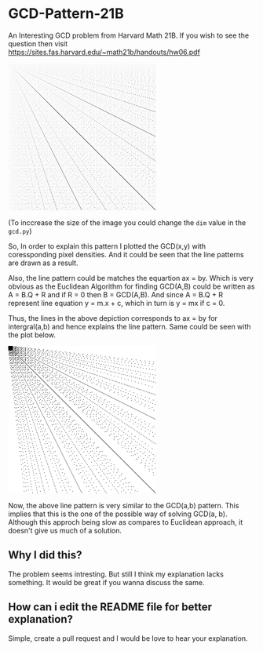# GCD-Pattern-21B
An Interesting GCD problem from Harvard Math 21B. If you wish to see the question then visit 
https://sites.fas.harvard.edu/~math21b/handouts/hw06.pdf

![alt text](https://github.com/GeVic/GCD-Pattern-21B/blob/master/gcd.png)

(To inccrease the size of the image you could change the ```dim``` value in the ```gcd.py```)

So, In order to explain this pattern I plotted the GCD(x,y) with coressponding pixel densities.
And it could be seen that the line patterns are drawn as a result. 

Also, the line pattern could be matches the equartion ax = by. Which is very obvious as the 
Euclidean Algorithm for finding GCD(A,B) could be written as A = B.Q + R and if R = 0 then B = GCD(A,B).
And since A = B.Q + R represent line equation y = m.x + c, which in turn is y = mx if c = 0.

Thus, the lines in the above depiction corresponds to ax = by for intergral(a,b) and hence explains the line pattern.
Same could be seen with the plot below.

![alt text](https://github.com/GeVic/GCD-Pattern-21B/blob/master/line.png)

Now, the above line pattern is very similar to the GCD(a,b) pattern. This implies that this is the one of the possible way 
of solving GCD(a, b). Although this approch being slow as compares to Euclidean approach, it doesn't give us much of 
a solution.

## Why I did this?
The problem seems intresting. But still I think my explanation lacks something. It would be great if you wanna discuss 
the same.

## How can i edit the README file for better explanation?
Simple, create a pull request and I would be love to hear your explanation. 
